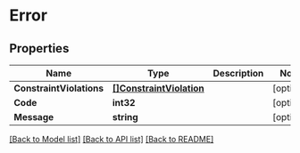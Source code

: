 # Error

## Properties

Name | Type | Description | Notes
------------ | ------------- | ------------- | -------------
**ConstraintViolations** | [**[]ConstraintViolation**](ConstraintViolation.md) |  | [optional] 
**Code** | **int32** |  | [optional] 
**Message** | **string** |  | [optional] 

[[Back to Model list]](../README.md#documentation-for-models) [[Back to API list]](../README.md#documentation-for-api-endpoints) [[Back to README]](../README.md)


